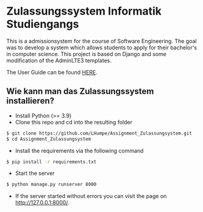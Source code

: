 # Zulassungssystem Informatik Studiengangs
This is a admissionsystem for the course of Software Engineering. The goal was to develop a system which allows students to apply for their bachelor's in computer science. This project is based on Django and some modification of the AdminLTE3 templates.

The User Guide can be found [HERE](/doc/User%20_Guide_Semantic_Mango.pdf).


## Wie kann man das Zulassungssystem installieren?
- Install Python (>= 3.9)
- Clone this repo and cd into the resulting folder
```sh
$ git clone https://github.com/LHumpe/Assignment_Zulassungsystem.git
$ cd Assignment_Zulassungsystem 
```
- Install the requirements via the following command
```sh
$ pip install -r requirements.txt
```
- Start the server
```sh
$ python manage.py runserver 8000
```
- If the server started without errors you can visit the page on http://127.0.0.1:8000/.

